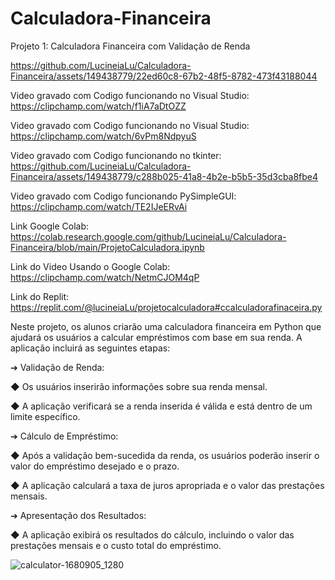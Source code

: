 # Calculadora-Financeira



Projeto 1: Calculadora Financeira com Validação de Renda



https://github.com/LucineiaLu/Calculadora-Financeira/assets/149438779/22ed60c8-67b2-48f5-8782-473f43188044



Video gravado com Codigo funcionando no Visual Studio: https://clipchamp.com/watch/f1iA7aDtOZZ



Video gravado com Codigo funcionando no Visual Studio: https://clipchamp.com/watch/6vPm8NdpyuS



Video gravado com Codigo funcionando no tkinter: https://github.com/LucineiaLu/Calculadora-Financeira/assets/149438779/c288b025-41a8-4b2e-b5b5-35d3cba8fbe4


Video gravado com Codigo funcionando PySimpleGUI:  https://clipchamp.com/watch/TE2IJeERvAi


Link Google Colab: https://colab.research.google.com/github/LucineiaLu/Calculadora-Financeira/blob/main/ProjetoCalculadora.ipynb

Link do Video Usando o Google Colab: https://clipchamp.com/watch/NetmCJOM4qP

Link do Replit: https://replit.com/@lucineiaLu/projetocalculadora#ccalculadorafinaceira.py

Neste projeto, os alunos criarão uma calculadora financeira em Python que ajudará os
usuários a calcular empréstimos com base em sua renda. A aplicação incluirá as seguintes
etapas:

➔ Validação de Renda:

◆ Os usuários inserirão informações sobre sua renda mensal.

◆ A aplicação verificará se a renda inserida é válida e está dentro de um limite
específico.

➔ Cálculo de Empréstimo:

◆ Após a validação bem-sucedida da renda, os usuários poderão inserir o valor
do empréstimo desejado e o prazo.

◆ A aplicação calculará a taxa de juros apropriada e o valor das prestações
mensais.

➔ Apresentação dos Resultados:

◆ A aplicação exibirá os resultados do cálculo, incluindo o valor das prestações
mensais e o custo total do empréstimo.





![calculator-1680905_1280](https://github.com/LucineiaLu/Calculadora-Financeira/assets/149438779/5debf502-c0c8-485d-af46-2cbeb97e8462)
